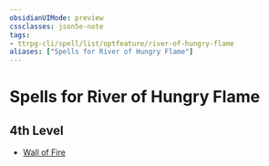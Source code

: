```yaml
---
obsidianUIMode: preview
cssclasses: json5e-note
tags:
- ttrpg-cli/spell/list/optfeature/river-of-hungry-flame
aliases: ["Spells for River of Hungry Flame"]
---
```

# Spells for River of Hungry Flame

## 4th Level

- [Wall of Fire](3-Mechanics/CLI/spells/wall-of-fire.md "PHB")